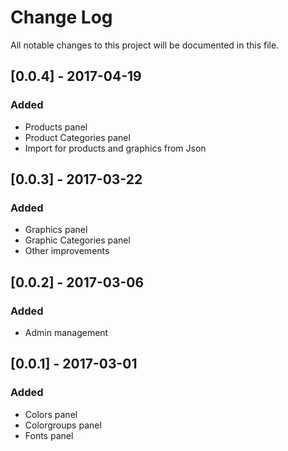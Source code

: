 # Change Log
All notable changes to this project will be documented in this file.

## [0.0.4] - 2017-04-19
### Added
- Products panel
- Product Categories panel
- Import for products and graphics from Json

## [0.0.3] - 2017-03-22
### Added
- Graphics panel
- Graphic Categories panel
- Other improvements

## [0.0.2] - 2017-03-06
### Added
- Admin management

## [0.0.1] - 2017-03-01
### Added
- Colors panel
- Colorgroups panel
- Fonts panel
